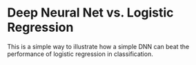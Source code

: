 # Deep Neural Net vs. Logistic Regression

This is a simple way to illustrate how a simple DNN can beat the performance of logistic regression in classification. 